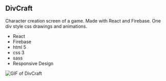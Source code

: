 ## DivCraft

Character creation screen of a game. Made with React and Firebase. One div style css drawings and animations.

* React
* Firebase
* html 5
* css 3
* sass
* Responsive Design

![GIF of DivCraft](https://i.imgur.com/e8iASdT.gif)
